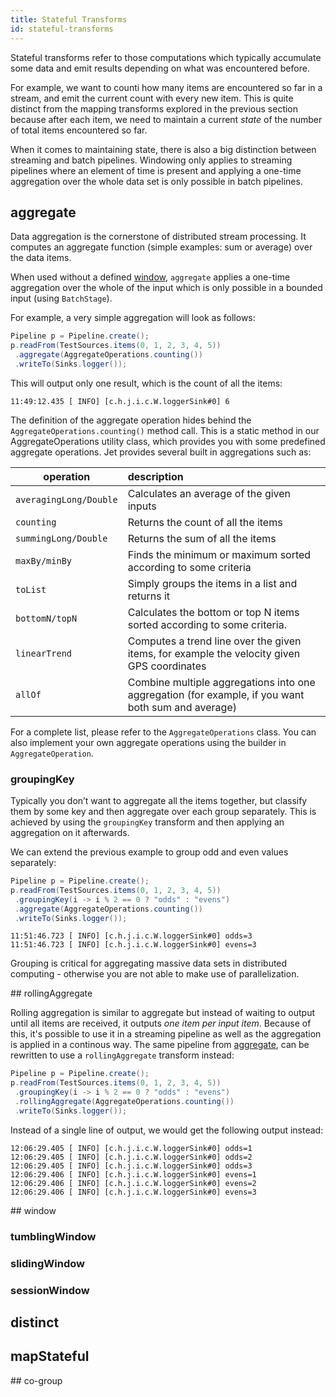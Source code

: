 ```yaml
---
title: Stateful Transforms
id: stateful-transforms
---
```


Stateful transforms refer to those computations which typically
accumulate some data and emit results depending on what was encountered
before.

For example, we want to counti how many items are encountered so far in
a stream, and emit the current count with every new item. This is quite
distinct from the mapping transforms explored in the previous section
because after each item, we need to maintain a current _state_ of the
number of total items encountered so far.

When it comes to maintaining state, there is also a big distinction
between streaming and batch pipelines. Windowing only
applies to streaming pipelines where an element of time is present and
applying a one-time aggregation over the whole data set is only possible
in batch pipelines.

## aggregate

Data aggregation is the cornerstone of distributed stream processing. It
computes an aggregate function (simple examples: sum or average) over
the data items.

When used without a defined [window](#window), `aggregate` applies a
one-time aggregation over the whole of the input which is only possible
in a bounded input (using `BatchStage`).

For example, a very simple aggregation will look as follows:

```java
Pipeline p = Pipeline.create();
p.readFrom(TestSources.items(0, 1, 2, 3, 4, 5))
 .aggregate(AggregateOperations.counting())
 .writeTo(Sinks.logger());
```

This will output only one result, which is the count of all the items:

```text
11:49:12.435 [ INFO] [c.h.j.i.c.W.loggerSink#0] 6
```

The definition of the aggregate operation hides behind the
`AggregateOperations.counting()` method call. This is a static method in
our AggregateOperations utility class, which provides you with some
predefined aggregate operations. Jet provides several built in
aggregations such as:

|operation|description|
|---------|:----------|
|`averagingLong/Double`|Calculates an average of the given inputs|
|`counting`|Returns the count of all the items|
|`summingLong/Double`|Returns the sum of all the items|
|`maxBy/minBy`|Finds the minimum or maximum sorted according to some criteria|
|`toList`|Simply groups the items in a list and returns it|
|`bottomN/topN`|Calculates the bottom or top N items sorted according to some criteria.|
|`linearTrend`|Computes a trend line over the given items, for example the velocity given GPS coordinates|
|`allOf`|Combine multiple aggregations into one aggregation (for example, if you want both sum and average)|

For a complete list, please refer to the `AggregateOperations` class.
You can also implement your own aggregate operations using the builder
in `AggregateOperation`.

### groupingKey

Typically you don’t want to aggregate all the items together, but
classify them by some key and then aggregate over each group separately.
This is achieved by using the `groupingKey` transform and then applying
an aggregation on it afterwards.

We can extend the previous example to group odd and even values
separately:

```java
Pipeline p = Pipeline.create();
p.readFrom(TestSources.items(0, 1, 2, 3, 4, 5))
 .groupingKey(i -> i % 2 == 0 ? "odds" : "evens")
 .aggregate(AggregateOperations.counting())
 .writeTo(Sinks.logger());
```

```text
11:51:46.723 [ INFO] [c.h.j.i.c.W.loggerSink#0] odds=3
11:51:46.723 [ INFO] [c.h.j.i.c.W.loggerSink#0] evens=3
```

Grouping is critical for aggregating massive data sets in distributed
computing - otherwise you are not able to make use of parallelization.

## rollingAggregate

Rolling aggregation is similar to aggregate but instead of waiting to
output until all items are received, it outputs _one item per input
item_. Because of this, it's possible to use it in a streaming pipeline
as well as the aggregation is applied in a continous way. The same
pipeline from [aggregate](#aggregate), can be rewritten to use a
`rollingAggregate` transform instead:

```java
Pipeline p = Pipeline.create();
p.readFrom(TestSources.items(0, 1, 2, 3, 4, 5))
 .groupingKey(i -> i % 2 == 0 ? "odds" : "evens")
 .rollingAggregate(AggregateOperations.counting())
 .writeTo(Sinks.logger());
```

Instead of a single line of output, we would get the following output
instead:

```text
12:06:29.405 [ INFO] [c.h.j.i.c.W.loggerSink#0] odds=1
12:06:29.405 [ INFO] [c.h.j.i.c.W.loggerSink#0] odds=2
12:06:29.405 [ INFO] [c.h.j.i.c.W.loggerSink#0] odds=3
12:06:29.406 [ INFO] [c.h.j.i.c.W.loggerSink#0] evens=1
12:06:29.406 [ INFO] [c.h.j.i.c.W.loggerSink#0] evens=2
12:06:29.406 [ INFO] [c.h.j.i.c.W.loggerSink#0] evens=3
```

## window

### tumblingWindow

### slidingWindow

### sessionWindow

## distinct

## mapStateful

## co-group
